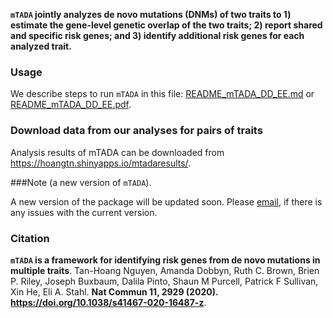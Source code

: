 
**`mTADA` jointly analyzes de novo mutations (DNMs) of two traits to 1)
estimate the gene-level genetic overlap of the two traits; 2) report
shared and specific risk genes; and 3) identify additional risk genes
for each analyzed trait.**

### Usage

We describe steps to run `mTADA` in this file: [README_mTADA_DD_EE.md](README_mTADA_DD_EE.md) or [README_mTADA_DD_EE.pdf](README_mTADA_DD_EE.pdf).

### Download data from our analyses for pairs of traits

Analysis results of mTADA can be downloaded from https://hoangtn.shinyapps.io/mtadaresults/.

###Note (a new version of `mTADA`).

A new version of the package will be updated soon. Please [email](mailto:tanhoang.nguyen@vcuhealth.org), if there is any issues with the current version.

### Citation

**`mTADA` is a framework for identifying risk genes from de novo mutations in multiple traits**. Tan-Hoang Nguyen, Amanda Dobbyn, Ruth C. Brown, Brien P. Riley, Joseph Buxbaum, Dalila Pinto, Shaun M Purcell, Patrick F
Sullivan, Xin He, Eli A. Stahl. 
**Nat Commun 11, 2929 (2020). https://doi.org/10.1038/s41467-020-16487-z**.
